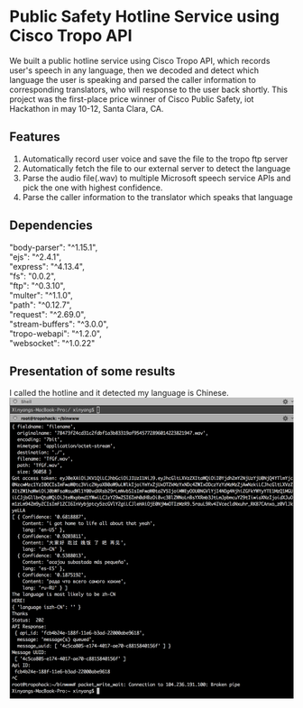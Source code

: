 ﻿# Public Safety Hotline Service using Cisco Tropo API

We built a public hotline service using Cisco Tropo API, which records user's speech in any language, then we decoded and detect which language the user is speaking and parsed the caller information to corresponding translators, who will response to the user back shortly. This project was the first-place price winner of Cisco Public Safety, iot Hackathon in may 10-12, Santa Clara, CA.  

## Features
1. Automatically record user voice and save the file to the tropo ftp server
2. Automatically fetch the file to our external server to detect the language
3. Parse the audio file(.wav) to multiple Microsoft speech service APIs and pick the one with highest confidence.
4. Parse the caller information to the translator which speaks that language


## Dependencies
"body-parser": "^1.15.1",  
    "ejs": "^2.4.1",  
    "express": "^4.13.4",  
    "fs": "0.0.2",  
    "ftp": "^0.3.10",  
    "multer": "^1.1.0",  
    "path": "^0.12.7",  
    "request": "^2.69.0",  
    "stream-buffers": "^3.0.0",  
    "tropo-webapi": "^1.2.0",  
    "websocket": "^1.0.22"  

## Presentation of some results
I called the hotline and it detected my language is Chinese.  
![alt tag](https://raw.githubusercontent.com/xinyzhang9/iot_hackathon_tropo/master/screenshot.png)

